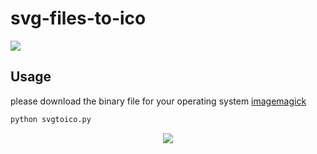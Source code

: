 # svg-files-to-ico

![](https://img.shields.io/badge/OS-Win10-blue?style=for-the-badge&logo=windows)

## Usage

please download the binary file for your operating system [imagemagick](https://imagemagick.org/script/download.php)

``` bash
python svgtoico.py
```

<p align="center">
  <img src="https://user-images.githubusercontent.com/59418226/92998164-465fde00-f553-11ea-842b-36e038f56eb5.PNG">
</p>
